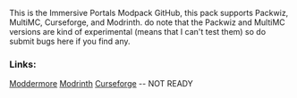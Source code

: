 This is the Immersive Portals Modpack GitHub, this pack supports Packwiz, MultiMC, Curseforge, and Modrinth. do note that the Packwiz and MultiMC versions are kind of experimental (means that I can't test them) so do submit bugs here if you find any.
### Links:
[Moddermore](https://moddermore.net/list/MuN_1o9rKeTP)
[Modrinth](https://modrinth.com/modpack/immersiveportalsmodpack)
[Curseforge](https://legacy.curseforge.com/minecraft/modpacks/immersive-portals-addons) -- NOT READY
